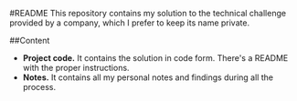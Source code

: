 #README
This repository contains my solution to the technical challenge provided by a company, which I prefer to keep its name private.

##Content
* **Project code.** It contains the solution in code form. There's a README with the proper instructions.
* **Notes.** It contains all my personal notes and findings during all the process.